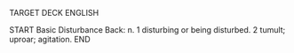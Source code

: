 TARGET DECK
ENGLISH

START
Basic
Disturbance
Back: n. 1 disturbing or being disturbed. 2 tumult; uproar; agitation.
END
